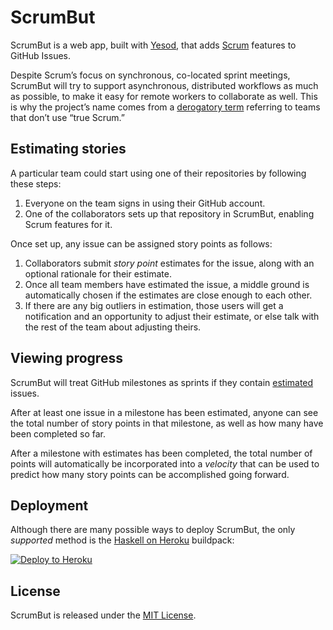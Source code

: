 # ScrumBut

ScrumBut is a web app, built with [Yesod](http://www.yesodweb.com), that adds [Scrum](https://www.scrum.org/resources/what-is-scrum/) features to GitHub Issues.

Despite Scrum’s focus on synchronous, co-located sprint meetings, ScrumBut will try to support asynchronous, distributed workflows as much as possible, to make it easy for remote workers to collaborate as well. This is why the project’s name comes from a [derogatory term](https://www.scrum.org/ScrumBut) referring to teams that don’t use “true Scrum.”

## Estimating stories

A particular team could start using one of their repositories by following these steps:

1. Everyone on the team signs in using their GitHub account.
1. One of the collaborators sets up that repository in ScrumBut, enabling Scrum features for it.

Once set up, any issue can be assigned story points as follows:

1. Collaborators submit _story point_ estimates for the issue, along with an optional rationale for their estimate.
1. Once all team members have estimated the issue, a middle ground is automatically chosen if the estimates are close enough to each other.
1. If there are any big outliers in estimation, those users will get a notification and an opportunity to adjust their estimate, or else talk with the rest of the team about adjusting theirs.

## Viewing progress

ScrumBut will treat GitHub milestones as sprints if they contain [estimated](#estimating-stories) issues.

After at least one issue in a milestone has been estimated, anyone can see the total number of story points in that milestone, as well as how many have been completed so far.

After a milestone with estimates has been completed, the total number of points will automatically be incorporated into a _velocity_ that can be used to predict how many story points can be accomplished going forward.

## Deployment

Although there are many possible ways to deploy ScrumBut, the only _supported_ method is the [Haskell on Heroku](https://haskellonheroku.com) buildpack:

[![Deploy to Heroku](https://www.herokucdn.com/deploy/button.png)](https://heroku.com/deploy)

## License

ScrumBut is released under the [MIT License](LICENSE.md).
